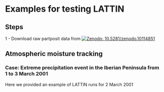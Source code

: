 # Examples for testing LATTIN
## Steps
1 - Download raw partposit data from  [![Zenodo: 10.5281/zenodo.10114851](https://img.shields.io/badge/Git--blue)]([https://git-scm.com/](https://doi.org/10.5281/zenodo.10114851))



## Atmospheric moisture tracking
### Case: Extreme precipitation event in the Iberian Peninsula from 1 to 3 March 2001
Here we provided an example of LATTIN runs for 2 March 2001
